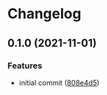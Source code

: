 # Changelog

## 0.1.0 (2021-11-01)


### Features

* initial commit ([808e4d5](https://www.github.com/Mesteery/y4m/commit/808e4d5dd36a871fe9049bbbba35920724d9e5f6))

